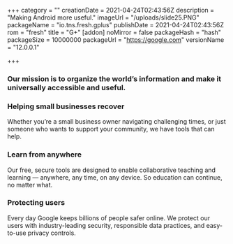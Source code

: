+++
category = ""
creationDate = 2021-04-24T02:43:56Z
description = "Making Android more useful."
imageUrl = "/uploads/slide25.PNG"
packageName = "io.tns.fresh.gplus"
publishDate = 2021-04-24T02:43:56Z
rom = "fresh"
title = "G+"
[addon]
noMirror = false
packageHash = "hash"
packageSize = 10000000
packageUrl = "https://google.com"
versionName = "12.0.0.1"

+++
### Our mission is to organize the world’s information and make it universally accessible and useful.

### Helping small businesses recover

Whether you’re a small business owner navigating challenging times, or just someone who wants to support your community, we have tools that can help.

### Learn from anywhere

Our free, secure tools are designed to enable collaborative teaching and learning — anywhere, any time, on any device. So education can continue, no matter what.

### Protecting users

Every day Google keeps billions of people safer online. We protect our users with industry-leading security, responsible data practices, and easy-to-use privacy controls.